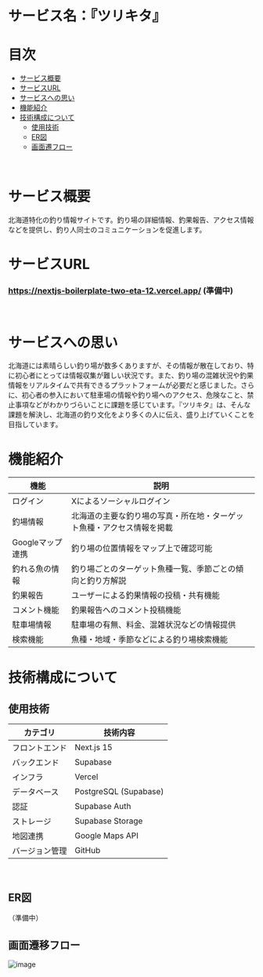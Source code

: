 # サービス名：『ツリキタ』

# 目次
- [サービス概要](#サービス概要)
- [サービスURL](#サービスurl)
- [サービスへの思い](#サービスへの思い)
- [機能紹介](#機能紹介)
- [技術構成について](#技術構成について)
  - [使用技術](#使用技術)
  - [ER図](#er図)
  - [画面遷フロー](#画面遷移フロー)<br>
<br>

# サービス概要
北海道特化の釣り情報サイトです。釣り場の詳細情報、釣果報告、アクセス情報などを提供し、釣り人同士のコミュニケーションを促進します。

# サービスURL
### https://nextjs-boilerplate-two-eta-12.vercel.app/ (準備中)<br>
<br>

# サービスへの思い
北海道には素晴らしい釣り場が数多くありますが、その情報が散在しており、特に初心者にとっては情報収集が難しい状況です。また、釣り場の混雑状況や釣果情報をリアルタイムで共有できるプラットフォームが必要だと感じました。さらに、初心者の参入において駐車場の情報や釣り場へのアクセス、危険なこと、禁止事項などがわかりづらいことに課題を感じています。『ツリキタ』は、そんな課題を解決し、北海道の釣り文化をより多くの人に伝え、盛り上げていくことを目指しています。

# 機能紹介
| 機能 | 説明 |
| --- | --- |
| ログイン | Xによるソーシャルログイン |
| 釣場情報 | 北海道の主要な釣り場の写真・所在地・ターゲット魚種・アクセス情報を掲載 |
| Googleマップ連携 | 釣り場の位置情報をマップ上で確認可能 |
| 釣れる魚の情報 | 釣り場ごとのターゲット魚種一覧、季節ごとの傾向と釣り方解説 |
| 釣果報告 | ユーザーによる釣果情報の投稿・共有機能 |
| コメント機能 | 釣果報告へのコメント投稿機能 |
| 駐車場情報 | 駐車場の有無、料金、混雑状況などの情報提供 |
| 検索機能 | 魚種・地域・季節などによる釣り場検索機能 |

# 技術構成について

## 使用技術
| カテゴリ | 技術内容 |
| --- | --- | 
| フロントエンド | Next.js 15 |
| バックエンド | Supabase |
| インフラ | Vercel |
| データベース | PostgreSQL (Supabase) |
| 認証 | Supabase Auth |
| ストレージ | Supabase Storage |
| 地図連携 | Google Maps API |
| バージョン管理 | GitHub |
<br>

## ER図
（準備中）
<br>

## 画面遷移フロー
![image](https://github.com/user-attachments/assets/bd080274-a654-4480-92b0-0462441735a0)

